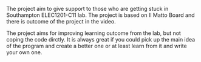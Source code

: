 The project aim to give support to those who are getting stuck in Southampton ELEC1201-C11 lab. The project is based on Il Matto Board and there is outcome of the project in the video.  
  
The project aims for improving learning outcome from the lab, but not coping the code dirctly. It is always great if you could pick up the main idea of the program and create a better one or at least learn from it and write your own one.
